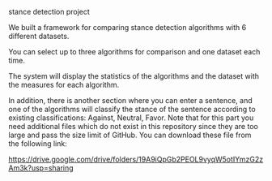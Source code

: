 stance detection project


We built a framework for comparing stance detection algorithms with 6 different datasets.

You can select up to three algorithms for comparison and one dataset each time.

The system will display the statistics of the algorithms and the dataset with the measures for each algorithm.

In addition, there is another section where you can enter a sentence, 
and one of the algorithms will classify the stance of the sentence according to existing classifications: Against, Neutral, Favor.
Note that for this part you need additional files which do not exist in this repository since they are too large and pass the size limit of GitHub. 
You can download these file from the following link:

https://drive.google.com/drive/folders/19A9iQpGb2PEOL9vyqW5otIYmzG2zAm3k?usp=sharing


